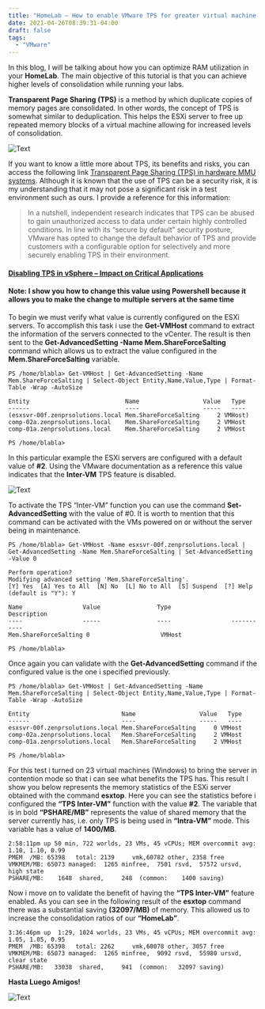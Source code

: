```yaml
---
title: "HomeLab – How to enable VMware TPS for greater virtual machine consolidation"
date: 2021-04-26T08:39:31-04:00
draft: false
tags:
  - "VMware"
---
```


In this blog, I will be talking about how you can optimize RAM utilization in your **HomeLab**. The main objective of this tutorial is that you can achieve higher levels of consolidation while running your labs.

**Transparent Page Sharing (TPS)** is a method by which duplicate copies of memory pages are consolidated. In other words, the concept of TPS is somewhat similar to deduplication. This helps the ESXi server to free up repeated memory blocks of a virtual machine allowing for increased levels of consolidation.

![Text](/img/image003.webp#center)

If you want to know a little more about TPS, its benefits and risks, you can access the following link [Transparent Page Sharing (TPS) in hardware MMU systems](https://kb.vmware.com/s/article/1021095). Although it is known that the use of TPS can be a security risk, it is my understanding that it may not pose a significant risk in a test environment such as ours. I provide a reference for this information:

> In a nutshell, independent research indicates that TPS can be abused to gain unauthorized access to data under certain highly controlled conditions. In line with its “secure by default” security posture, VMware has opted to change the default behavior of TPS and provide customers with a configurable option for selectively and more securely enabling TPS in their environment.

#### [Disabling TPS in vSphere – Impact on Critical Applications](https://blogs.vmware.com/apps/2014/10/disabling-tps-vsphere-impact-critical-applications.html)

#### Note: I show you how to change this value using Powershell because it allows you to make the change to multiple servers at the same time

To begin we must verify what value is currently configured on the ESXi servers. To accomplish this task i use the **Get-VMHost** command to extract the information of the servers connected to the vCenter. The result is then sent to the **Get-AdvancedSetting -Name Mem.ShareForceSalting** command which allows us to extract the value configured in the **Mem.ShareForceSalting** variable.

```text
PS /home/blabla> Get-VMHost | Get-AdvancedSetting -Name Mem.ShareForceSalting | Select-Object Entity,Name,Value,Type | Format-Table -Wrap -AutoSize

Entity                           Name                  Value   Type
------                           ----                  -----   ----
(esxsvr-00f.zenprsolutions.local Mem.ShareForceSalting     2 VMHost)
comp-02a.zenprsolutions.local    Mem.ShareForceSalting     2 VMHost
comp-01a.zenprsolutions.local    Mem.ShareForceSalting     2 VMHost

PS /home/blabla> 
```

In this particular example the ESXi servers are configured with a default value of **#2**. Using the VMware documentation as a reference this value indicates that the **Inter-VM** TPS feature is disabled.

![Text](/img/2021-06-03_17-39-1.webp#center)

To activate the TPS “Inter-VM” function you can use the command **Set-AdvancedSetting** with the value of #0. It is worth to mention that this command can be activated with the VMs powered on or without the server being in maintenance.

```text
PS /home/blabla> Get-VMHost -Name esxsvr-00f.zenprsolutions.local | Get-AdvancedSetting -Name Mem.ShareForceSalting | Set-AdvancedSetting -Value 0        

Perform operation?
Modifying advanced setting 'Mem.ShareForceSalting'.
[Y] Yes  [A] Yes to All  [N] No  [L] No to All  [S] Suspend  [?] Help (default is "Y"): Y

Name                 Value                Type                 Description
----                 -----                ----                 -----------
Mem.ShareForceSalting 0                    VMHost               

PS /home/blabla> 
```

Once again you can validate with the **Get-AdvancedSetting** command if the configured value is the one i specified previously.

```text
PS /home/blabla> Get-VMHost | Get-AdvancedSetting -Name Mem.ShareForceSalting | Select-Object Entity,Name,Value,Type | Format-Table -Wrap -AutoSize

Entity                          Name                  Value   Type
------                          ----                  -----   ----
esxsvr-00f.zenprsolutions.local Mem.ShareForceSalting     0 VMHost
comp-02a.zenprsolutions.local   Mem.ShareForceSalting     2 VMHost
comp-01a.zenprsolutions.local   Mem.ShareForceSalting     2 VMHost

PS /home/blabla> 
```

For this test i turned on 23 virtual machines (Windows) to bring the server in contention mode so that i can see what benefits the TPS has. This result I show you below represents the memory statistics of the ESXi server obtained with the command **esxtop**. Here you can see the statistics before i configured the **“TPS Inter-VM”** function with the value **#2**. The variable that is in bold **“PSHARE/MB”** represents the value of shared memory that the server currently has, i.e. only TPS is being used in **“Intra-VM”** mode. This variable has a value of **1400/MB**.

```text
2:58:11pm up 50 min, 722 worlds, 23 VMs, 45 vCPUs; MEM overcommit avg: 1.10, 1.10, 0.99
PMEM  /MB: 65398   total: 2139     vmk,60782 other, 2358 free
VMKMEM/MB: 65073 managed:  1265 minfree,  7501 rsvd,  57572 ursvd,  high state
PSHARE/MB:    1648  shared,     248  (common:    1400 saving)
```

Now i move on to validate the benefit of having the **“TPS Inter-VM”** feature enabled. As you can see in the following result of the **esxtop** command there was a substantial saving **(32097/MB)** of memory. This allowed us to increase the consolidation ratios of our **“HomeLab”**.

```text
3:36:46pm up  1:29, 1024 worlds, 23 VMs, 45 vCPUs; MEM overcommit avg: 1.05, 1.05, 0.95
PMEM  /MB: 65398   total: 2262     vmk,60078 other, 3057 free
VMKMEM/MB: 65073 managed:  1265 minfree,  9092 rsvd,  55980 ursvd, clear state
PSHARE/MB:   33038  shared,     941  (common:   32097 saving)
```

**Hasta Luego Amigos!**

![Text](/img/Google-Chrome-the-RAM-eater.webp#center)
